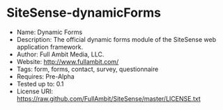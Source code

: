 SiteSense-dynamicForms
======================
 - Name: Dynamic Forms
 - Description: The official dynamic forms module of the SiteSense web application framework.
 - Author: Full Ambit Media, LLC.
 - Website: http://www.fullambit.com/
 - Tags: form, forms, contact, survey, questionnaire 
 - Requires: Pre-Alpha
 - Tested up to: 0.1
 - License URI: https://raw.github.com/FullAmbit/SiteSense/master/LICENSE.txt